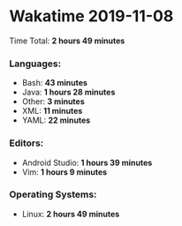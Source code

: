 # Wakatime 2019-11-08

Time Total: **2 hours 49 minutes**

### Languages:
- Bash: **43 minutes** 
- Java: **1 hours 28 minutes** 
- Other: **3 minutes** 
- XML: **11 minutes** 
- YAML: **22 minutes** 

### Editors:
- Android Studio: **1 hours 39 minutes** 
- Vim: **1 hours 9 minutes** 

### Operating Systems:
- Linux: **2 hours 49 minutes** 

